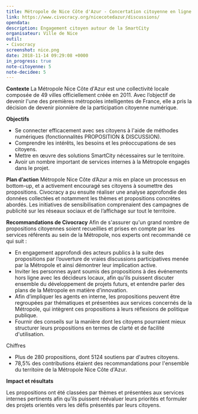 ```yaml
---
title: Métropole de Nice Côte d'Azur - Concertation citoyenne en ligne pour une Métropole innovante et numérique
link: https://www.civocracy.org/nicecotedazur/discussions/
opendata: 
description: Engagement citoyen autour de la SmartCity
organisateur: Ville de Nice
outil:
- Civocracy
screenshot: nice.png
date: 2018-11-14 09:29:08 +0000
in_progress: true
note-citoyenne: 5
note-decidee: 5
---
```

**Contexte**
La Métropole Nice Côte d'Azur est une collectivité locale composée de 49 villes officiellement créée en 2011. Avec l’objectif de devenir l'une des premières métropoles intelligentes de France, elle a pris la décision de devenir pionnière de la participation citoyenne numérique. 

**Objectifs**
* Se connecter efficacement avec ses citoyens à l'aide de méthodes numériques (fonctionnalités PROPOSITION & DISCUSSION). 
* Comprendre les intérêts, les besoins et les préoccupations de ses citoyens. 
* Mettre en œuvre des solutions SmartCity nécessaires sur le territoire. 
* Avoir un nombre important de services internes à la Métropole engagés dans le projet. 

**Plan d’action**
Métropole Nice Côte d’Azur a mis en place un processus en bottom-up, et a activement encouragé ses citoyens à soumettre des propositions. Civocracy a pu ensuite réaliser une analyse approfondie des données collectées et notamment les thèmes et propositions concrètes abordés. Les initiatives de sensibilisation comprenaient des campagnes de publicité sur les réseaux sociaux et de l’affichage sur tout le territoire. 

**Recommandations de Civocracy**
Afin de s'assurer qu'un grand nombre de propositions citoyennes soient recueillies et prises en compte par les services référents au sein de la Métropole, nos experts ont recommandé ce qui suit : 
* En engagement approfondi des acteurs publics à la suite des propositions par l’ouverture de vraies discussions participatives menée par la Métropole et ainsi démontrer leur implication active. 
* Inviter les personnes ayant soumis des propositions à des événements hors ligne avec les décideurs locaux, afin qu'ils puissent discuter ensemble du développement de projets futurs, et entendre parler des plans de la Métropole en matière d’innovation. 
* Afin d’impliquer les agents en interne, les propositions peuvent être regroupées par thématiques et présentées aux services concernés de la Métropole, qui intègrent ces propositions à leurs réflexions de politique publique. 
* Fournir des conseils sur la manière dont les citoyens pourraient mieux structurer leurs propositions en termes de clarté et de facilité d'utilisation.

Chiffres 

* Plus de 280 propositions, dont 5124 soutiens par d'autres citoyens.
* 78,5% des contributions étaient des recommandations pour l'ensemble du territoire de la Métropole Nice Côte d'Azur.

**Impact et résultats**

Les propositions ont été classées par thèmes et présentées aux services internes pertinents afin qu’ils puissent réévaluer leurs priorités et formuler des projets orientés vers les défis présentés par leurs citoyens. 